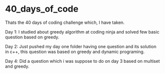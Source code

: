 # 40_days_of_code

Thats the 40 days of coding challenge which, I have taken.

Day 1: I studied about greedy algorithm at coding ninja and solved few basic question based on greedy.

Day 2: Just pushed my day one folder having one question and its solution in c++, this question was based on greedy and dynamic 
       programing.
       
Day 4: Did a question which i was suppose to do on day 3 based on multiset and greedy.
